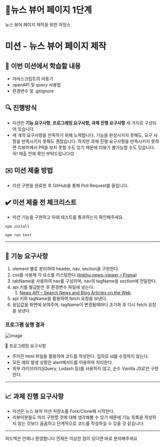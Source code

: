 # 📰뉴스 뷰어 페이지 1단계

뉴스 뷰어 페이지 제작을 위한 저장소

# 미션 - 뉴스 뷰어 페이지 제작

## 🔑 이번 미션에서 학습할 내용

- 자바스크립트의 비동기
- openAPI 및 query 사용법
- 환경변수 및 .gitignore

## 🔍 진행방식

- 미션은 **기능 요구사항, 프로그래밍 요구사항, 과제 진행 요구사항** 세 가지로 구성되어 있습니다.
- 세 개의 요구사항을 만족하기 위해 노력합니다. 기능을 완성시키지 못해도, 요구 사항을 만족시키지 못해도 괜찮습니다. 하지만 과제 진행 요구사항을 만족시키지 못하면 리뷰어께서 PR을 보지 못할 수도 있기 때문에 리뷰가 불가능할 수도 있습니다. 꼭! 제출 전에 확인 부탁드립니다😊

## ✉️ 미션 제출 방법

- 미션 구현을 완료한 후 GitHub을 통해 Pull Request를 올립니다.

## ✔️ 미션 제출 전 체크리스트

- 미션 기능을 구현하고 아래 테스트를 통과하는지 확인해주세요.

```
npm install

npm run test
```

---

## 🚀 기능 요구사항

1. element 별로 분리하여 header, nav, section을 구분한다.
2. css를 사용해 각 요소를 커스텀한다.([linkhu-news-viewer – Figma](https://www.figma.com/file/YKjKZl4pVAn0xOi3GtJT8h/linkhu-news-viewer?type=design&mode=design&t=LmfV7QOjSAKZ2pe0-0))
3. tabName을 사용하여 nav를 구성하며, nav의 tagName을 section에 전달한다.
4. api 키를 발급받은 후 환경변수 파일에 넣는다.
    1. [News API – Search News and Blog Articles on the Web](https://newsapi.org/)
5. api 키와 tagName을 활용하여 fetch 요청을 보낸다.
6. 응답값을 화면에 보여주며, tagName이 변경될때마다 초기화 후 다시 fetch 요청을 보낸다.

### 프로그램 실행 결과

![image](https://github.com/LIN-KHU/javascript-newsviewer/assets/75254185/2cb98506-9260-4ed4-bd3b-7e6edadb84b5)

🎱 프로그래밍 요구사항

- 주어진 html 파일을 활용하여 코드를 작성한다. 임의로 id를 수정하지 않는다.
- 모든 예외 발생 상황은 alert메서드를 이용하여 처리한다.
- 외부 라이브러리(jQuery, Lodash 등)를 사용하지 않고, 순수 Vanilla JS로만 구현한다.

---

## 📈 과제 진행 요구사항

- 미션은 뉴스 뷰어 미션 저장소를 Fork/Clone해 시작한다.
- 리뷰이분들도 미리 구현할 것에 대해 생각해볼 수 있기 때문에 기능 목록을 작성하지 않는 것보다 꼼꼼하고 단계적으로 코드를 작성하실 수 있을 것 같습니다.

---

피드백은 언제나 환영합니다 언제든 이상한 점이 있다면 바로 문의해주세요
